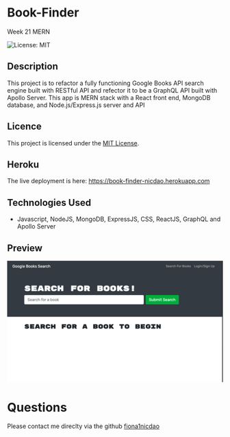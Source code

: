 # Book-Finder
Week 21 MERN

![License: MIT](<https://img.shields.io/badge/License-MIT-yellow.svg>)
## Description
This project is to refactor a fully functioning Google Books API search engine built with RESTful API and refector it to be a GraphQL API built with Apollo Server. This app is MERN stack with a React front end, MongoDB database, and Node.js/Express.js server and API
## Licence 
 This project is licensed under the [MIT License](https://opensource.org/licenses/MIT).

## Heroku
The live deployment is here: https://book-finder-nicdao.herokuapp.com 

## Technologies Used
- Javascript, NodeJS, MongoDB, ExpressJS, CSS, ReactJS, GraphQL and Apollo Server

## Preview 
![homepage](./client/src/images/homepage.png)



# Questions 
Please contact me direclty via the github [fiona1nicdao](<https://github.com/fiona1nicdao>) 